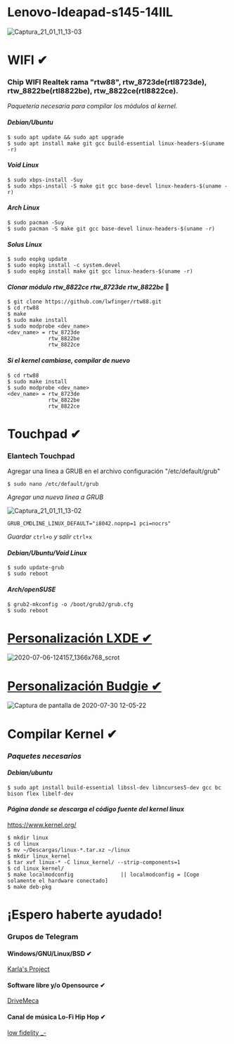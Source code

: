 # Lenovo-Ideapad-s145-14IIL 
![Captura_21_01_11_13-03](https://user-images.githubusercontent.com/65475712/104226602-b43aea00-540d-11eb-9a61-29e191b2e068.png)

# WIFI ✔

### Chip WIFI Realtek rama "rtw88", rtw_8723de(rtl8723de), rtw_8822be(rtl8822be), rtw_8822ce(rtl8822ce).
_Paquetería necesaria para compilar los módulos al kernel._

#### _Debian/Ubuntu_
```
$ sudo apt update && sudo apt upgrade
$ sudo apt install make git gcc build-essential linux-headers-$(uname -r)
```
#### _Void Linux_
```
$ sudo xbps-install -Suy
$ sudo xbps-install -S make git gcc base-devel linux-headers-$(uname -r)
```
#### _Arch Linux_
```
$ sudo pacman -Suy
$ sudo pacman -S make git gcc base-devel linux-headers-$(uname -r)
```
#### _Solus Linux_
```
$ sudo eopkg update
$ sudo eopkg install -c system.devel
$ sudo eopkg install make git gcc linux-headers-$(uname -r)
```
#### _Clonar módulo rtw_8822ce rtw_8723de rtw_8822be_ 🔧
```
$ git clone https://github.com/lwfinger/rtw88.git
$ cd rtw88
$ make 
$ sudo make install
$ sudo modprobe <dev_name>
<dev_name> = rtw_8723de 
             rtw_8822be 
             rtw_8822ce 
```
#### _Si el kernel cambiase, compilar de nuevo_

```
$ cd rtw88
$ sudo make install
$ sudo modprobe <dev_name>
<dev_name> = rtw_8723de 
             rtw_8822be 
             rtw_8822ce 
```

# Touchpad ✔
### Elantech Touchpad

Agregar una linea a GRUB en el archivo configuración "/etc/default/grub"

```
$ sudo nano /etc/default/grub
```
_Agregar una nueva linea a GRUB_

![Captura_21_01_11_13-02](https://user-images.githubusercontent.com/65475712/104226553-9bcacf80-540d-11eb-9c15-da35329b3ea5.png)

```
GRUB_CMDLINE_LINUX_DEFAULT="i8042.nopnp=1 pci=nocrs"
```
_Guardar_ ```ctrl+o``` _y salir_ ```ctrl+x```

#### _Debian/Ubuntu/Void Linux_
```
$ sudo update-grub
$ sudo reboot
```
#### _Arch/openSUSE_
```
$ grub2-mkconfig -o /boot/grub2/grub.cfg
$ sudo reboot
```
# [Personalización LXDE ✔](https://youtu.be/pzQiQrm0Ei4)
![2020-07-06-124157_1366x768_scrot](https://user-images.githubusercontent.com/65475712/86627824-22e24b00-bf86-11ea-9325-eeca4c793d1f.png)

# [Personalización Budgie ✔](https://youtu.be/jX36ehyIXgQ)
![Captura de pantalla de 2020-07-30 12-05-22](https://user-images.githubusercontent.com/65475712/89587992-f9744380-d7ff-11ea-838d-96d7102e5f3d.png)

# Compilar Kernel ✔

### _Paquetes necesarios_

#### _Debian/ubuntu_
```
$ sudo apt install build-essential libssl-dev libncurses5-dev gcc bc bison flex libelf-dev
```
#### _Página donde se descarga el código fuente del kernel linux_
https://www.kernel.org/

```
$ mkdir linux
$ cd linux
$ mv ~/Descargas/linux-*.tar.xz ~/linux
$ mkdir linux_kernel
$ tar xvf linux-* -C linux_kernel/ --strip-components=1
$ cd linux_kernel/
$ make localmodconfig               || localmodconfig = [Coge solamente el hardware conectado]
$ make deb-pkg
```

# ¡Espero haberte ayudado!
### Grupos de Telegram

#### Windows/GNU/Linux/BSD ✔

[Karla's Project](https://t.me/KarlasProject)

#### Software libre y/o Opensource ✔

[DriveMeca](https://t.me/drivemeca_opensource)

#### Canal de música Lo-Fi Hip Hop ✔

[low fidelity _-](https://t.me/lowfidelitygg)
